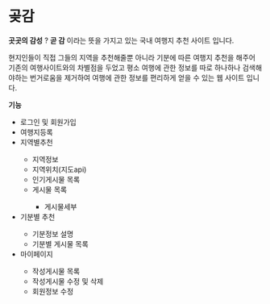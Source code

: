 # 곶감

**곳곳의 감성** ? **곧 감** 이라는 뜻을 가지고 있는 국내 여행지 추천 사이트 입니다. 

현지인들이 직접 그들의 지역을 추천해줄뿐 아니라 기분에 따른 여행지 추천을 해주어 기존의 여행사이트와의 차별점을 두었고 평소 여행에 관한 정보를 따로 하나하나 검색해야하는 번거로움을 제거하여 여행에 관한 정보를 편리하게 얻을 수 있는 웹 사이트 입니다.


**기능**
<u></u>
<ul>
  <li> 로그인 및 회원가입 </li>
  <li> 여행지등록 </li>
  <li> 지역별추천 </li>
  <ul>
    <li> 지역정보 </li>
    <li> 지역위치(지도api) </li>
    <li> 인기게시물 목록 </li>
    <li> 게시물 목록 </li>
    <ul> <li> 게시물세부 </li> </ul>
  </ul>
  <li> 기분별 추천 </li>
  <ul>
    <li> 기분정보 설명 </li>
    <li> 기분별 게시물 목록 </li>
  </ul>
  <li> 마이페이지 </li>
  <ul>
    <li> 작성게시물 목록 </li>
    <li> 작성게시물 수정 및 삭제 </li>
    <li> 회원정보 수정 </li>
</ul>
